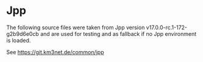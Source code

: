 # Jpp

The following source files were taken from Jpp version v17.0.0-rc.1-172-g2b9d6e0cb
and are used for testing and as fallback if no Jpp environment is loaded.

See https://git.km3net.de/common/jpp
